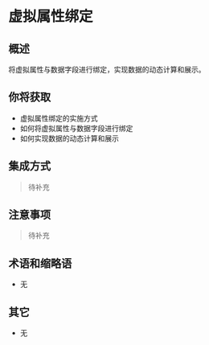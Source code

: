 # 虚拟属性绑定

## 概述

将虚拟属性与数据字段进行绑定，实现数据的动态计算和展示。

## 你将获取

- 虚拟属性绑定的实施方式
- 如何将虚拟属性与数据字段进行绑定
- 如何实现数据的动态计算和展示


## 集成方式

> 待补充

## 注意事项

> 待补充

## 术语和缩略语

- 无

## 其它

- 无
